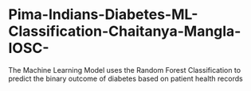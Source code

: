 # Pima-Indians-Diabetes-ML-Classification-Chaitanya-Mangla-IOSC-
The Machine Learning Model uses the Random Forest Classification to predict the binary outcome of diabetes based on patient health records 
